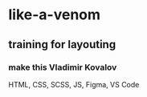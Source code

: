 # like-a-venom
## training for layouting
### make this Vladimir Kovalov
HTML, CSS, SCSS, JS, Figma, VS Code
